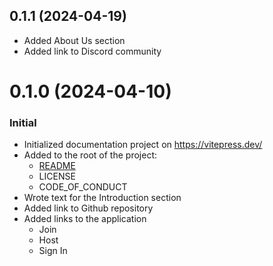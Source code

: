 ## 0.1.1 (2024-04-19)

- Added About Us section
- Added link to Discord community

# 0.1.0 (2024-04-10)

### Initial

- Initialized documentation project on https://vitepress.dev/
- Added to the root of the project: 
    - [README](README.md)
    - LICENSE
    - CODE_OF_CONDUCT
- Wrote text for the Introduction section
- Added link to Github repository
- Added links to the application
    - Join
    - Host
    - Sign In